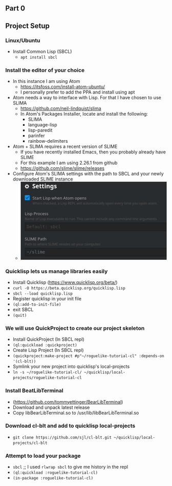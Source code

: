 ## Part 0
## Project Setup
### Linux/Ubuntu
* Install Common Lisp (SBCL)
  * `apt install sbcl`

### Install the editor of your choice
  * In this instance I am using Atom
    * https://itsfoss.com/install-atom-ubuntu/
    * I personally prefer to add the PPA and install using apt
  * Atom needs a way to interface with Lisp.  For that I have chosen to use SLIMA
    * https://github.com/neil-lindquist/slima
    * In Atom's Packages Installer, locate and install the following:
      * SLIMA
      * language-lisp
      * lisp-paredit
      * parinfer
      * rainbow-delimiters
  * Atom + SLIMA requires a recent version of SLIME
    * If you have recently installed Emacs, then you probably already have SLIME
    * For this example I am using 2.26.1 from github
    * https://github.com/slime/slime/releases
  * Configure Atom's SLIMA settings with the path to SBCL and your newly downloaded SLIME instance
    * ![SLIMA Settings](./screenshots/part-0-slima-settings.png "SLIMA Settings")

### Quicklisp lets us manage libraries easily
  * Install Quicklisp (https://www.quicklisp.org/beta/)
  * `curl -O https://beta.quicklisp.org/quicklisp.lisp`
  * `sbcl --load quicklisp.lisp`
  * Register quicklisp in your init file
  * `(ql:add-to-init-file)`
  * exit SBCL
  * `(quit)`

### We will use QuickProject to create our project skeleton
  * Install QuickProject (In SBCL repl)
  * `(ql:quickload :quickproject)`
  * Create Lisp Project (In SBCL repl)
  * `(quickproject:make-project #p"~/roguelike-tutorial-cl" :depends-on '(cl-blt))`
  * Symlink your new project into quicklisp's local-projects
  * `ln -s ~/roguelike-tutorial-cl/ ~/quicklisp/local-projects/roguelike-tutorial-cl`

### Install BeatLibTerminal
  * (https://github.com/tommyettinger/BearLibTerminal)
  * Download and unpack latest release
  * Copy libBearLibTerminal.so to /usr/lib/libBearLibTerminal.so

### Download cl-blt and add to quicklisp local-projects
  * `git clone https://github.com/sjl/cl-blt.git ~/quicklisp/local-projects/cl-blt`

### Attempt to load your package
  * `sbcl` ;; I used `rlwrap sbcl` to give me history in the repl
  * `(ql:quickload :roguelike-tutorial-cl)`
  * `(in-package :roguelike-tutorial-cl)`
